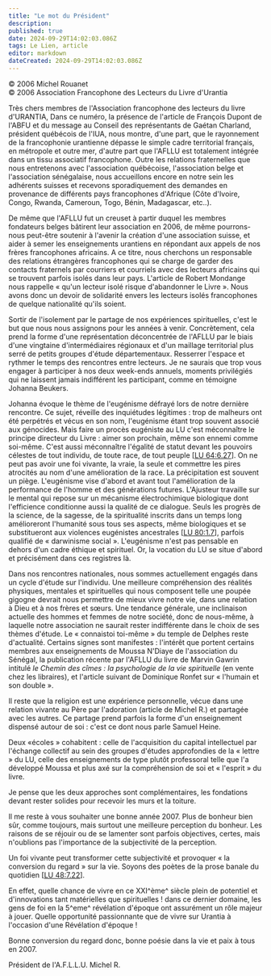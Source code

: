 ```yaml
---
title: "Le mot du Président"
description: 
published: true
date: 2024-09-29T14:02:03.086Z
tags: Le Lien, article
editor: markdown
dateCreated: 2024-09-29T14:02:03.086Z
---
```


<p class="v-card v-sheet theme--light grey lighten-3 px-2">© 2006 Michel Rouanet<br>© 2006 Association Francophone des Lecteurs du Livre d'Urantia</p>

Très chers membres de l'Association francophone des lecteurs du livre d'URANTIA, Dans ce numéro, la présence de l'article de François Dupont de l'ABFU et du message au Conseil des représentants de Gaétan Charland, président québécois de l'IUA, nous montre, d'une part, que le rayonnement de la francophonie urantienne dépasse le simple cadre territorial français, en métropole et outre mer, d'autre part que l'AFLLU est totalement intégrée dans un tissu associatif francophone. Outre les relations fraternelles que nous entretenons avec l'association québécoise, l'association belge et l'association sénégalaise, nous accueillons encore en notre sein les adhérents suisses et recevons sporadiquement des demandes en provenance de différents pays francophones d'Afrique (Côte d'Ivoire, Congo, Rwanda, Cameroun, Togo, Bénin, Madagascar, etc..).

De même que l'AFLLU fut un creuset à partir duquel les membres fondateurs belges bâtirent leur association en 2006, de même pourrons-nous peut-être soutenir à l'avenir la création d'une association suisse, et aider à semer les enseignements urantiens en répondant aux appels de nos frères francophones africains. A ce titre, nous cherchons un responsable des relations étrangères francophones qui se charge de garder des contacts fraternels par courriers et courriels avec des lecteurs africains qui se trouvent parfois isolés dans leur pays. L'article de Robert Mondange nous rappelle « qu'un lecteur isolé risque d'abandonner le Livre ». Nous avons donc un devoir de solidarité envers les lecteurs isolés francophones de quelque nationalité qu'ils soient.

Sortir de l'isolement par le partage de nos expériences spirituelles, c'est le but que nous nous assignons pour les années à venir. Concrètement, cela prend la forme d'une représentation déconcentrée de l'AFLLU par le biais d'une vingtaine d'intermédiaires régionaux et d'un maillage territorial plus serré de petits groupes d'étude départementaux. Resserrer l'espace et rythmer le temps des rencontres entre lecteurs. Je ne saurais que trop vous engager à participer à nos deux week-ends annuels, moments privilégiés qui ne laissent jamais indifférent les participant, comme en témoigne Johanna Beukers.

Johanna évoque le thème de l'eugénisme défrayé lors de notre dernière rencontre. Ce sujet, réveille des inquiétudes légitimes : trop de malheurs ont été perpétrés et vécus en son nom, l'eugénisme étant trop souvent associé aux génocides. Mais faire un procès eugéniste au LU c'est méconnaître le principe directeur du Livre : aimer son prochain, même son ennemi comme soi-même. C'est aussi méconnaître l'égalité de statut devant les pouvoirs célestes de tout individu, de toute race, de tout peuple [[LU 64:6.27](/fr/The_Urantia_Book/64#p6_27)]. On ne peut pas avoir une foi vivante, la vraie, la seule et commettre les pires atrocités au nom d'une amélioration de la race. La précipitation est souvent un piège. L'eugénisme vise d'abord et avant tout l'amélioration de la performance de l'homme et des générations futures. L'Ajusteur travaille sur le mental qui repose sur un mécanisme électrochimique biologique dont l'efficience conditionne aussi la qualité de ce dialogue. Seuls les progrès de la science, de la sagesse, de la spiritualité inscrits dans un temps long amélioreront l'humanité sous tous ses aspects, même biologiques et se substitueront aux violences eugénistes ancestrales [[LU 80:1.7](/fr/The_Urantia_Book/80#p1_7)], parfois qualifié de « darwinisme social ». L'eugénisme n'est pas pensable en dehors d'un cadre éthique et spirituel. Or, la vocation du LU se situe d'abord et précisément dans ces registres là.

Dans nos rencontres nationales, nous sommes actuellement engagés dans un cycle d'étude sur l'individu. Une meilleure compréhension des réalités physiques, mentales et spirituelles qui nous composent telle une poupée gigogne devrait nous permettre de mieux vivre notre vie, dans une relation à Dieu et à nos frères et sœurs. Une tendance générale, une inclinaison actuelle des hommes et femmes de notre société, donc de nous-même, à laquelle notre association ne saurait rester indifférente dans le choix de ses thèmes d'étude. Le « connaistoi toi-même » du temple de Delphes reste d'actualité. Certains signes sont manifestes : l'intérêt que portent certains membres aux enseignements de Moussa N'Diaye de l'association du Sénégal, la publication récente par l'AFLLU du livre de Marvin Gawrin intitulé _le Chemin des cîmes : la psychologie de la vie spirituelle_ (en vente chez les libraires), et l'article suivant de Dominique Ronfet sur « l'humain et son double ».

Il reste que la religion est une expérience personnelle, vécue dans une relation vivante au Père par l'adoration (article de Michel R.) et partagée avec les autres. Ce partage prend parfois la forme d'un enseignement dispensé autour de soi : c'est ce dont nous parle Samuel Heine.

Deux «écoles » cohabitent : celle de l'acquisition du capital intellectuel par l'échange collectif au sein des groupes d'études approfondies de la « lettre » du LU, celle des enseignements de type plutôt professoral telle que l'a développé Moussa et plus axé sur la compréhension de soi et « l'esprit » du livre.

Je pense que les deux approches sont complémentaires, les fondations devant rester solides pour recevoir les murs et la toiture.

Il me reste à vous souhaiter une bonne année 2007. Plus de bonheur bien sûr, comme toujours, mais surtout une meilleure perception du bonheur. Les raisons de se réjouir ou de se lamenter sont parfois objectives, certes, mais n'oublions pas l'importance de la subjectivité de la perception.

Un foi vivante peut transformer cette subjectivité et provoquer « la conversion du regard » sur la vie. Soyons des poètes de la prose banale du quotidien [[LU 48:7.22](/fr/The_Urantia_Book/48#p7_22)].

En effet, quelle chance de vivre en ce XXI^ème^ siècle plein de potentiel et d'innovations tant matérielles que spirituelles ! dans ce dernier domaine, les gens de foi en la 5^eme^ révélation d'époque ont assurément un rôle majeur à jouer. Quelle opportunité passionnante que de vivre sur Urantia à l'occasion d'une Révélation d'époque !

Bonne conversion du regard donc, bonne poésie dans la vie et paix à tous en 2007.

Président de l'A.F.L.L.U.
Michel R.